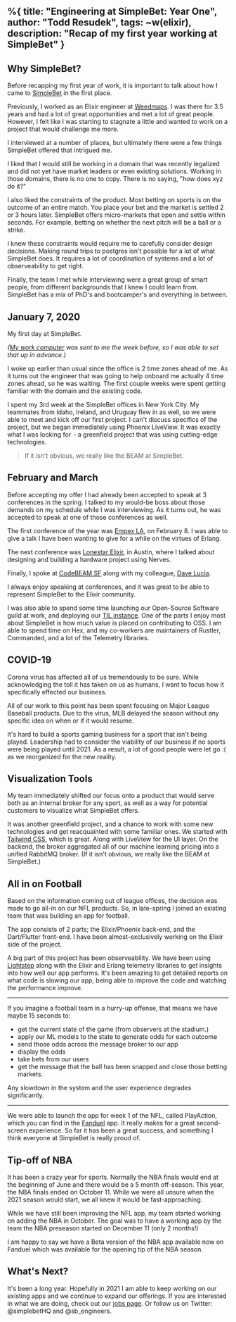 %{
  title: "Engineering at SimpleBet: Year One",
  author: "Todd Resudek",
  tags: ~w(elixir),
  description: "Recap of my first year working at SimpleBet"
}
---
## Why SimpleBet?
Before recapping my first year of work, it is important to talk about how I came to [SimpleBet](https://simplebet.io) in the first place.

Previously, I worked as an Elixir engineer at [Weedmaps](https://weedmaps.com). I was there for 3.5 years and had a lot of great opportunities and met a lot of great people. However, I felt like I was starting to stagnate a little and wanted to work on a project that would challenge me more.

I interviewed at a number of places, but ultimately there were a few things SimpleBet offered that intrigued me.

I liked that I would still be working in a domain that was recently legalized and did not yet have market leaders or even existing solutions. Working in those domains, there is no one to copy. There is no saying, "how does xyz do it?"

I also liked the constraints of the product. Most betting on sports is on the outcome of an entire match. You place your bet and the market is settled 2 or 3 hours later. SimpleBet offers micro-markets that open and settle within seconds. For example, betting on whether the next pitch will be a ball or a strike.

I knew these constraints would require me to carefully consider design decisions. Making round trips to postgres isn't possible for a lot of what SimpleBet does. It requires a lot of coordination of systems and a lot of observeability to get right.

Finally, the team I met while interviewing were a great group of smart people, from different backgrounds that I knew I could learn from. SimpleBet has a mix of PhD's and bootcamper's and everything in between.

## January 7, 2020

My first day at SimpleBet.

_([My work computer](https://sprsm.pl/xps13) was sent to me the week before, so I was able to set that up in advance.)_

I woke up earlier than usual since the office is 2 time zones ahead of me. As it turns out the engineer that was going to help onboard me actually 4 time zones ahead, so he was waiting. The first couple weeks were spent getting familiar with the domain and the existing code.

I spent my 3rd week at the SimpleBet offices in New York City. My teammates from Idaho, Ireland,  and Uruguay flew in as well, so we were able to meet and kick off our first project. I can't discuss specifics of the project, but we began immediately using Phoenix LiveView. It was exactly what I was looking for  - a greenfield project that was using cutting-edge technologies.

> If it isn't obvious, we really like the BEAM at SimpleBet.

## February and March

Before accepting my offer I had already been accepted to speak at 3 conferences in the spring. I talked to my would-be boss about those demands on my schedule while I was interviewing. As it turns out, he was accepted to speak at one of those conferences as well.

The first conference of the year was [Empex LA](https://www.youtube.com/watch?v=mJb9wjUJhm4), on February 8. I was able to give a talk I have been wanting to give for a while on the virtues of Erlang.

The next conference was [Lonestar Elixir](https://www.youtube.com/watch?v=BatvEJg5Vsg), in Austin, where I talked about designing and building a hardware project using Nerves.

Finally, I spoke at [CodeBEAM SF](https://www.youtube.com/watch?&v=Gt6tough35c) along with my colleague, [Dave Lucia](https://github.com/davydog187/).

I always enjoy speaking at conferences, and it was great to be able to represent SimpleBet to the Elixir community.

I was also able to spend some time launching our Open-Source Software guild at work, and deploying our [TIL instance](https://til.simplebet.io). One of the parts I enjoy most about SimpleBet is how much value is placed on contributing to OSS. I am able to spend time on Hex, and my co-workers are maintainers of Rustler, Commanded, and a lot of the Telemetry libraries.

## COVID-19

Corona virus has affected all of us tremendously to be sure. While acknowledging the toll it has taken on us as humans, I want to focus how it specifically effected our business.

All of our work to this point has been spent focusing on Major League Baseball products. Due to the virus, MLB delayed the season without any specific idea on when or if it would resume. 

It's hard to build a sports gaming business for a sport that isn't being played. Leadership had to consider the viability of our business if no sports were being played until 2021. As a result, a lot of good people were let go :( as we reorganized for the new reality.

## Visualization Tools

My team immediately shifted our focus onto a product that would serve both as an internal broker for any sport, as well as a way for potential customers to visualize what SimpleBet offers.

It was another greenfield project, and a chance to work with some new technologies and get reacquainted with some familiar ones. We started with [Tailwind CSS](https://tailwindcss.com), which is great. Along with LiveView for the UI layer. On the backend, the broker aggregated all of our machine learning pricing into a unified RabbitMQ broker. (If it isn't obvious, we really like the BEAM at SimpleBet.)

## All in on Football

Based on the information coming out of league offices, the decision was made to go all-in on our NFL products. So, in late-spring I joined an existing team that was building an app for football.

The app consists of 2 parts; the Elixir/Phoenix back-end, and the Dart/Flutter front-end. I have been almost-exclusively working on the Elixir side of the project.

A big part of this project has been observeability. We have been using [Lightstep](https://lightstep.com) along with the Elixir and Erlang telemetry libraries to get insights into how well our app performs. It's been amazing to get detailed reports on what code is slowing our app, being able to improve the code and watching the performance improve.

---

If you imagine a football team in a hurry-up offense, that means we have maybe 15 seconds to:
- get the current state of the game (from observers at the stadium.)
- apply our ML models to the state to generate odds for each outcome
- send those odds across the message broker to our app
- display the odds
- take bets from our users
- get the message that the ball has been snapped and close those betting markets.

Any slowdown in the system and the user experience degrades significantly. 

---

We were able to launch the app for week 1 of the NFL, called PlayAction, which you can find in the [Fanduel](https://fanduel.com) app. It really makes for a great second-screen experience. So far it has been a great success, and something I think everyone at SimpleBet is really proud of.

## Tip-off of NBA

It has been a crazy year for sports. Normally the NBA finals would end at the beginning of June and there would be a 5 month off-season. This year, the NBA finals ended on October 11. While we were all unsure when the 2021 season would start, we all knew it would be fast-approaching.

While we have still been improving the NFL app, my team started working on adding the NBA in October. The goal was to have a working app by the team the NBA preseason started on December 11 (only 2 months!)

I am happy to say we have a Beta version of the NBA app available now on Fanduel which was available for the opening tip of the NBA season.

## What's Next?
It's been a long year. Hopefully in 2021 I am able to keep working on our existing apps and we continue to expand our offerings. If you are interested in what we are doing, check out our [jobs page](https://jobs.lever.co/simplebet). Or follow us on Twitter: @simplebetHQ and @sb_engineers.